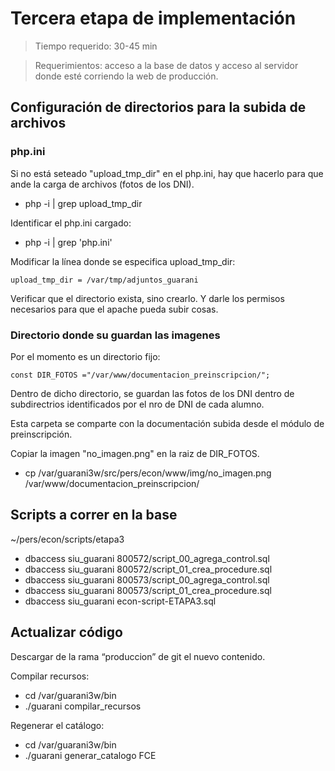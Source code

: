 # Tercera etapa de implementación

> Tiempo requerido: 30-45 min

> Requerimientos: acceso a la base de datos y acceso al servidor donde esté corriendo la web de producción.

## Configuración de directorios para la subida de archivos

### php.ini
Si no está seteado "upload_tmp_dir" en el php.ini, hay que hacerlo para que ande la carga de archivos (fotos de los DNI).
- php -i | grep upload_tmp_dir

Identificar el php.ini cargado:
- php -i | grep 'php.ini'

Modificar la línea donde se especifica upload_tmp_dir:
```
upload_tmp_dir = /var/tmp/adjuntos_guarani
```
Verificar que el directorio exista, sino crearlo. Y darle los permisos necesarios para que el apache pueda subir cosas. 

### Directorio donde su guardan las imagenes
Por el momento es un directorio fijo:
```
const DIR_FOTOS ="/var/www/documentacion_preinscripcion/";
```
Dentro de dicho directorio, se guardan las fotos de los DNI dentro de subdirectrios identificados por el nro de DNI de cada alumno.

Esta carpeta se comparte con la documentación subida desde el módulo de preinscripción. 

Copiar la imagen "no_imagen.png" en la raiz de DIR_FOTOS.

- cp /var/guarani3w/src/pers/econ/www/img/no_imagen.png /var/www/documentacion_preinscripcion/


## Scripts a correr en la base 

~/pers/econ/scripts/etapa3

- dbaccess siu_guarani 800572/script_00_agrega_control.sql
- dbaccess siu_guarani 800572/script_01_crea_procedure.sql
- dbaccess siu_guarani 800573/script_00_agrega_control.sql
- dbaccess siu_guarani 800573/script_01_crea_procedure.sql
- dbaccess siu_guarani econ-script-ETAPA3.sql

## Actualizar código 

Descargar de la rama “produccion” de git el nuevo contenido.

Compilar recursos: 
- cd /var/guarani3w/bin 
- ./guarani compilar_recursos

Regenerar el catálogo: 
- cd /var/guarani3w/bin 
- ./guarani generar_catalogo FCE
